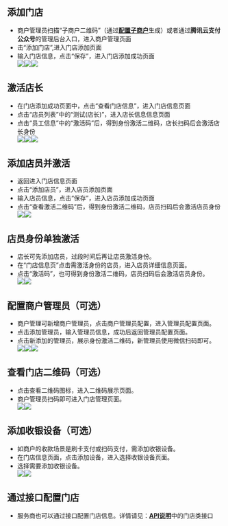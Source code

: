 ## 添加门店 
- 商户管理员扫描“子商户二维码”（通过[**配置子商户**](/document/product/569/9795)生成）或者通过**腾讯云支付公众号**的管理后台入口，进入商户管理页面   
- 击“添加门店”,进入门店添加页面   
- 输入门店信息，点击“保存”，进入门店添加成功页面    
![](https://mc.qcloudimg.com/static/img/301b4d86ff5dc849138877c92a9f5d7a/image.jpg)![](https://mc.qcloudimg.com/static/img/dac6cf96374c93d88ee86b55483905ef/image.jpg)![](https://mc.qcloudimg.com/static/img/c3851a30352c16e94f154eab58c483bc/image.jpg)
## 激活店长  
- 在门店添加成功页面中，点击“查看门店信息”，进入门店信息页面   
- 点击“店员列表”中的“测试(店长)”，进入店长信息信息页面   
- 点击“员工信息”中的“激活码”后，得到身份激活二维码，店长扫码后会激活店长身份  
![](https://mc.qcloudimg.com/static/img/64e846632df1906bd80d17935f900537/image.jpg)![](https://mc.qcloudimg.com/static/img/a9a80a498548c61485f5071ffd8eb5db/image.jpg)![](https://mc.qcloudimg.com/static/img/c3bbb92a1684cbe3f392e4bc0f76fcd1/image.jpg)
  
## 添加店员并激活 
- 返回进入门店信息页面   
- 点击“添加店员”，进入店员添加页面   
- 输入店员信息，点击“保存”，进入店员添加成功页面    
- 点击“查看激活二维码”后，得到身份激活二维码，店员扫码后会激活店员身份    
![](https://mc.qcloudimg.com/static/img/6a4e0b122370e18593fbfd1809647d5e/image.jpg)![](https://mc.qcloudimg.com/static/img/73b2321722f496ef1fe0858c51b38d96/image.jpg)

## 店员身份单独激活  
- 店长可先添加店员，过段时间后再让店员激活身份。   
- 在“门店信息页”点击需激活身份的店员，进入店员详细信息页面。    
- 点击“激活码”，也可得到身份激活二维码，店员扫码后会激活店员身份。   
![](https://mc.qcloudimg.com/static/img/e1eda83540eef5b7d2b610a00fe752e8/image.jpg)![](https://mc.qcloudimg.com/static/img/3dd8886e47086f5451c6fa4dfb22c247/image.jpg)

## 配置商户管理员（可选）  
- 商户管理可新增商户管理员，点击商户管理员配置，进入管理员配置页面。    
- 点击添加管理员，输入管理员信息，成功后返回管理员配置页面。  
- 点击新添加的管理员，展示身份激活二维码，新管理员使用微信扫码即可。  
![](https://mc.qcloudimg.com/static/img/ad36cb8d32627aee1221e7fe05b5c44f/image.jpg)![](https://mc.qcloudimg.com/static/img/7ad615ce0778332560656bfd22211f3b/image.jpg)![](https://mc.qcloudimg.com/static/img/5e447e946dad2931631791cb2b056330/image.jpg)     
## 查看门店二维码（可选） 
- 点击查看二维码图标，进入二维码展示页面。
- 商户管理员扫码即可进入门店管理页面。    
![](https://mc.qcloudimg.com/static/img/95004ca20906fcf5e0ae4fcb029f924b/image.jpg)![](https://mc.qcloudimg.com/static/img/87513ad4173c1aafc245b3e15bd4723f/image.jpg)   
## 添加收银设备（可选） 
- 如商户的收款场景是刷卡支付或扫码支付，需添加收银设备。
- 在门店信息页面，点击添加设备，进入选择收银设备页面。
- 选择需要添加收银设备。    
![](https://mc.qcloudimg.com/static/img/78a4b602e9e7932313d561805ae7f6bb/image.jpg)![](https://mc.qcloudimg.com/static/img/35b62782ebc46ab8aa34b513a592393a/image.jpg)   
## 通过接口配置门店
- 服务商也可以通过接口配置门店信息。详情请见：[**API说明**](/document/product/569/9805)中的门店类接口